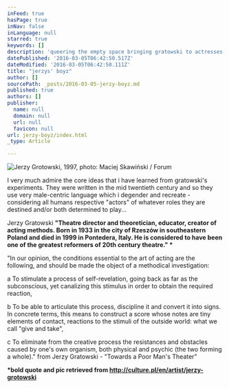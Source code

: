 ```yaml
---
inFeed: true
hasPage: true
inNav: false
inLanguage: null
starred: true
keywords: []
description: 'queering the empty space bringing gratowski to actresses. '
datePublished: '2016-03-05T06:42:50.517Z'
dateModified: '2016-03-05T06:42:50.111Z'
title: "jerzys' boyz"
author: []
sourcePath: _posts/2016-03-05-jerzy-boyz.md
published: true
authors: []
publisher:
  name: null
  domain: null
  url: null
  favicon: null
url: jerzy-boyz/index.html
_type: Article

---
```

![Jerzy Grotowski, 1997, photo: Maciej Skawiński / Forum](https://s3-us-west-2.amazonaws.com/the-grid-img/p/fd44dec0f6cd6b7a7dfc47a0d40f8bfd19a94de3.jpg)

I very much admire the core ideas that i have learned from gratowski's experiments. They were written in the mid twentieth century and so they use very male-centric language which i degender and recreate - considering all humans respective "actors" of whatever roles they are destined and/or both determined to play...

Jerzy Gratowski  **"Theatre director and theoretician, educator, creator of acting methods. Born in 1933 in the city of Rzeszów in southeastern Poland and died in 1999 in Pontedera, Italy. He is considered to have been one of the greatest reformers of 20th century theatre." \***

"In our opinion, the conditions essential to the art of acting are the following, and should be made the object of a methodical investigation:

a    To stimulate a process of self-revelation, going back as far as the subconscious, yet canalizing this stimulus in order to obtain the required reaction, 

b    To be able to articulate this process, discipline it and convert it into signs. In concrete terms, this means to construct a score whose notes are tiny elements of contact, reactions to the stimuli of the outside world: what we call "give and take", 

c    To eliminate from the creative process the resistances and obstacles caused by one's own organism, both physical and psychic (the two forming a whole)." from Jerzy Gratowski - "Towards a Poor Man's Theater"

**\*bold quote and pic retrieved from http://culture.pl/en/artist/jerzy-grotowski**